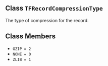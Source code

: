 

## Class  `TFRecordCompressionType` 
The type of compression for the record.

## Class Members
-  `GZIP = 2`  []()
-  `NONE = 0`  []()
-  `ZLIB = 1`  []()

